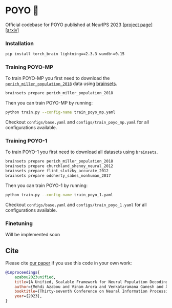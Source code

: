 # POYO 🧠
Official codebase for POYO published at NeurIPS 2023
[[project page]](https://poyo-brain.github.io/)
[[arxiv]](https://arxiv.org/abs/2310.16046)

### Installation

```bash
pip install torch_brain lightning==2.3.3 wandb~=0.15
```

### Training POYO-MP
To train POYO-MP you first need to download the [`perich_miller_population_2018`](https://brainsets.readthedocs.io/en/latest/glossary/brainsets.html#perich-miller-population-2018) data using [brainsets](https://github.com/neuro-galaxy/brainsets).

```bash
brainsets prepare perich_miller_population_2018
```

Then you can train POYO-MP by running:

```bash
python train.py --config-name train_poyo_mp.yaml
```

Checkout `configs/base.yaml` and `configs/train_poyo_mp.yaml` for all configurations available.

### Training POYO-1
To train POYO-1 you first need to download all datasets using `brainsets`.

```bash
brainsets prepare perich_miller_population_2018
brainsets prepare churchland_shenoy_neural_2012
brainsets prepare flint_slutzky_accurate_2012
brainsets prepare odoherty_sabes_nonhuman_2017
```

Then you can train POYO-1 by running:

```bash
python train.py --config-name train_poyo_1.yaml
```

Checkout `configs/base.yaml` and `configs/train_poyo_1.yaml` for all configurations available.

### Finetuning
Will be implemented soon


## Cite
Please cite [our paper](https://papers.nips.cc/paper_files/paper/2023/hash/8ca113d122584f12a6727341aaf58887-Abstract-Conference.html) if you use this code in your own work:

```bibtex
@inproceedings{
    azabou2023unified,
    title={A Unified, Scalable Framework for Neural Population Decoding},
    author={Mehdi Azabou and Vinam Arora and Venkataramana Ganesh and Ximeng Mao and Santosh Nachimuthu and Michael Mendelson and Blake Richards and Matthew Perich and Guillaume Lajoie and Eva L. Dyer},
    booktitle={Thirty-seventh Conference on Neural Information Processing Systems},
    year={2023},
}
```
